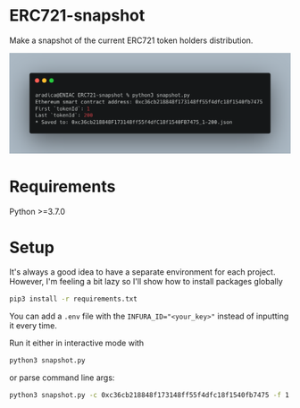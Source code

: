 # ERC721-snapshot
Make a snapshot of the current ERC721 token holders distribution.

![Example image](https://github.com/0xApeToshi/ERC721-snapshot/blob/main/example.png)

# Requirements
Python >=3.7.0

# Setup
It's always a good idea to have a separate environment for each project.
However, I'm feeling a bit lazy so I'll show how to install packages globally

```bash
pip3 install -r requirements.txt
```

You can add a `.env` file with the `INFURA_ID="<your_key>"` instead of inputting it every time.

Run it either in interactive mode with

```bash
python3 snapshot.py
```

or parse command line args:

```bash
python3 snapshot.py -c 0xc36cb218848f173148ff55f4dfc18f1540fb7475 -f 1 -l 200
```
